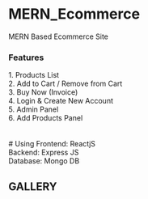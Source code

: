 # MERN_Ecommerce
MERN Based Ecommerce Site


<h3>Features</h3>
1. Products List <br>
2. Add to Cart / Remove from Cart<br>
3. Buy Now (Invoice)<br>
4. Login & Create New Account <br>
5. Admin Panel<br>
6. Add Products Panel<br>

<br>
<br>
# Using
Frontend: ReactjS<br>
Backend: Express JS<br>
Database: Mongo DB<br>


<h2>GALLERY</h2>

